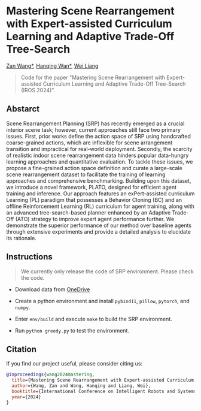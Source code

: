 # Mastering Scene Rearrangement with Expert-assisted Curriculum Learning and Adaptive Trade-Off Tree-Search

[Zan Wang*](https://silvester.wang/),
[Hanqing Wan*](https://hanqingwangai.github.io/),
[Wei Liang](https://liangwei-bit.github.io/web/)

> Code for the paper "Mastering Scene Rearrangement with Expert-assisted Curriculum Learning and Adaptive Trade-Off Tree-Search (IROS 2024)".

## Abstarct

Scene Rearrangement Planning (SRP) has recently emerged as a crucial interior scene task; however, current approaches still face two primary issues. First, prior works define the action space of SRP using handcrafted coarse-grained actions, which are inflexible for scene arrangement transition and impractical for real-world deployment. Secondly, the scarcity of realistic indoor scene rearrangement data hinders popular data-hungry learning approaches and quantitative evaluation. To tackle these issues, we propose a fine-grained action space definition and curate a large-scale scene rearrangement dataset to facilitate the training of learning approaches and comprehensive benchmarking. Building upon this dataset, we introduce a novel framework, PLATO, designed for efficient agent training and inference. Our approach features an exPert-assisted curriculum Learning (PL) paradigm that possesses a Behavior Cloning (BC) and an offline Reinforcement Learning (RL) curriculum for agent training, along with an advanced tree-search-based planner enhanced by an Adaptive Trade-Off (ATO) strategy to improve expert agent performance further. We demonstrate the superior performance of our method over baseline agents through extensive experiments and provide a detailed analysis to elucidate its rationale.

## Instructions

> We currently only release the code of SRP environment. Please check the code.

- Download data from [OneDrive](https://1drv.ms/f/c/a3c8b9329182f3c6/EgwV7Q3qvDdEjMUe_T_D7bYBefoO_vpB0M5C3L6MZCNoHw?e=ZGSxjo)

- Create a python environment and install `pybind11`, `pillow`, `pytorch`, and `numpy`.

- Enter `env/build` and execute `make` to build the SRP environment.

- Run `python greedy.py` to test the environment.

## Citation

If you find our project useful, please consider citing us:

```bibtex
@inproceedings{wang2024mastering,
  title={Mastering Scene Rearrangement with Expert-assisted Curriculum Learning and Adaptive Trade-Off Tree-Search},
  author={Wang, Zan and Wang, Hanqing and Liang, Wei},
  booktitle={International Conference on Intelligent Robots and Systems (IROS)},
  year={2024}
}
```
